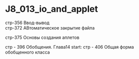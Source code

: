 # J8_013_io_and_applet

 стр-356 Ввод-вывод  
 стр-372 АВтоматическое закрытие файла

 стр-375 Основы создания аплетов
 
 стр - 396 Обобщения. Глава14
 start: стр - 406 Общая форма обобщенного класса
  